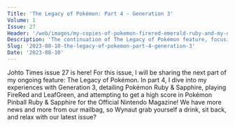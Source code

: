 ```yaml
---
Title: 'The Legacy of Pokémon: Part 4 - Generation 3'
Volume: 1
Issue: 27
Header: '/web/images/my-copies-of-pokemon-firered-emerald-ruby-and-my-original-game-boy-advance.jpeg'
Description: 'The continuation of The Legacy of Pokémon feature, focusing on my experiences through the third generation of Pokémon, the latest Pokémon news, and more from the mailbag!'
Slug: '2023-08-10-the-legacy-of-pokemon-part-4-generation-3'
Date: '2023-08-10'
---
```

Johto Times issue 27 is here! For this issue, I will be sharing the next part of my ongoing feature: The Legacy of Pokémon. In part 4, I dive into my experiences with Generation 3, detailing Pokémon Ruby & Sapphire, playing FireRed and LeafGreen, and attempting to get a high score in Pokémon Pinball Ruby & Sapphire for the Official Nintendo Magazine! We have more news and more from our mailbag, so Wynaut grab yourself a drink, sit back, and relax with our latest issue?